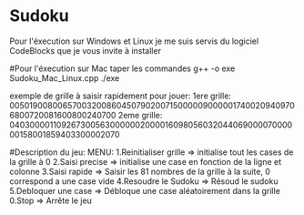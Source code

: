 # Sudoku

Pour l'éxecution sur Windows et Linux je me suis servis du logiciel CodeBlocks que je vous invite à installer

#Pour l'éxecution sur Mac taper les commandes
g++ -o exe Sudoku_Mac_Linux.cpp 
./exe

exemple de grille à saisir rapidement pour jouer: 
1ere grille: 005019008006570032008604507902007150000090000017400209409706800720081600800240700
2eme grille: 040300001109267300563000000200001609805603204406900007000000158001859403300002070

#Description du jeu:
 MENU:
			 1.Reinitialiser grille		=> initialise tout les cases de la grille à 0
			 2.Saisi precise			=> initialise une case en fonction de la ligne et colonne
			 3.Saisi rapide 			=> Saisir les 81 nombres de la grille à la suite, 0 correspond a une case vide
			 4.Resoudre le Sudoku 		=> Résoud le sudoku
			 5.Debloquer une case 		=> Débloque une case aléatoirement dans la grille
			 0.Stop 					=> Arrête le jeu